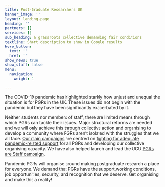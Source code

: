 ```yaml
---
title: Post-Graduate Researchers UK
banner_image: ''
layout: landing-page
heading: ''
partners: []
services: []
sub_heading: a grassroots collective demanding fair conditions
textline: Short description to show in Google results
hero_button:
  text: ''
  href: ''
show_news: true
show_staff: false
menu:
  navigation:
    weight: 1

---
```

The COVID-19 pandemic has highlighted starkly how unjust and unequal the situation is for PGRs in the UK. These issues did not begin with the pandemic but they have been significantly exacerbated by it.

Neither students nor members of staff, there are limited means through which PGRs can tackle their issues. Major structural reforms are needed and we will only achieve this through collective action and organising to develop a community where PGRs aren’t isolated with the struggles that we all face. [Our main campaigns](/campaigns) are centred on [fighting for adequate pandemic-related support](http://pgrs.uk/campaigns/pandemic-pgrs/) for all PGRs and developing our collective organising capacity. We have also helped launch and lead the UCU [PGRs are Staff campaign](http://pgrs.uk/campaigns/pgrs-are-staff/).

Pandemic PGRs will organise around making postgraduate research a place for everyone. We demand that PGRs have the support,working conditions, job opportunities, security, and recognition that we deserve. Get organising and make this a reality!